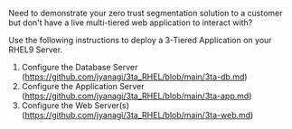 Need to demonstrate your zero trust segmentation solution to a customer but don't have a live multi-tiered web application to interact with?

Use the following instructions to deploy a 3-Tiered Application on your RHEL9 Server.

1. Configure the Database Server (https://github.com/jyanagi/3ta_RHEL/blob/main/3ta-db.md)
2. Configure the Application Server (https://github.com/jyanagi/3ta_RHEL/blob/main/3ta-app.md)
3. Configure the Web Server(s) (https://github.com/jyanagi/3ta_RHEL/blob/main/3ta-web.md)
